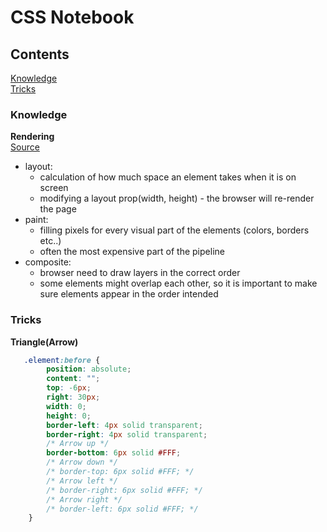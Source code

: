 
# CSS Notebook

## Contents

[Knowledge](#knowledge)  
[Tricks](#tricks)

### Knowledge

**Rendering**  
[Source](https://dev.to/devdevcharlie/things-nobody-ever-taught-me-about-css-2lhj)

- layout:  
    * calculation of how much space an element takes when it is on screen
    * modifying a layout prop(width, height) - the browser will re-render the page
- paint:  
    * filling pixels for every visual part of the elements (colors, borders etc..)
    * often the most expensive part of the pipeline
- composite:
    * browser need to draw layers in the correct order
    * some elements might overlap each other, so it is important to make sure elements appear in the order intended

### Tricks

**Triangle(Arrow)**
```css
   .element:before {
        position: absolute;
        content: "";
        top: -6px;
        right: 30px;
        width: 0;
        height: 0;
        border-left: 4px solid transparent;
        border-right: 4px solid transparent;
        /* Arrow up */
        border-bottom: 6px solid #FFF;
        /* Arrow down */
        /* border-top: 6px solid #FFF; */
        /* Arrow left */
        /* border-right: 6px solid #FFF; */
        /* Arrow right */
        /* border-left: 6px solid #FFF; */
    }
```